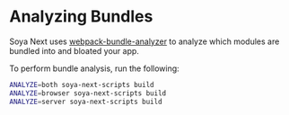# Analyzing Bundles

Soya Next uses [webpack-bundle-analyzer](https://github.com/th0r/webpack-bundle-analyzer) to analyze
which modules are bundled into and bloated your app.

To perform bundle analysis, run the following:

```bash
ANALYZE=both soya-next-scripts build
ANALYZE=browser soya-next-scripts build
ANALYZE=server soya-next-scripts build
```
